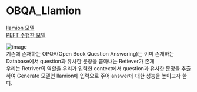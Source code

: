 # OBQA_Llamion

[llamion 모델](https://huggingface.co/vaiv/GeM2-Llamion-14B-Base)   
[PEFT 수행한 모델](https://huggingface.co/kimbong/llamion-14B-Base-TrainLoRA)

![image](https://github.com/kimbongju02/OBQA_Llamion/assets/106128768/40bd4137-e73d-426e-8116-626c89e4e72c)   
기존에 존재하는 OPQA(Open Book Question Answering)는 이미 존재하는 Database에서 question과 유사한 문장을 뽑아내는 Retiever가 존재   
우리는 Retriver의 역할을 우리가 입력한 context에서 question과 유사한 문장을 추출하여 Generate 모델인 llamion에 입력으로 주어 answer에 대한 성능을 높이고자 한다.
